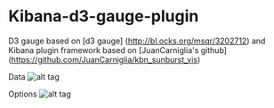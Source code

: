 # Kibana-d3-gauge-plugin

D3 gauge based on [d3 gauge] (http://bl.ocks.org/msqr/3202712) and Kibana plugin framework based on [JuanCarniglia's github] (https://github.com/JuanCarniglia/kbn_sunburst_vis)

Data
![alt tag](https://github.com/jasminehung/Kibana-d3-gauge-plugin/blob/master/kibana-d3-gauge.PNG)

Options
![alt tag](https://github.com/jasminehung/Kibana-d3-gauge-plugin/blob/master/kibana-d3-gauge2.PNG)
